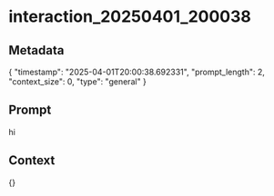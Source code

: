 # interaction_20250401_200038

## Metadata
{
  "timestamp": "2025-04-01T20:00:38.692331",
  "prompt_length": 2,
  "context_size": 0,
  "type": "general"
}

## Prompt
hi

## Context
{}
